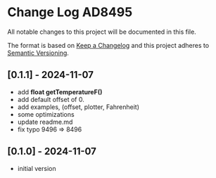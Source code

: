 # Change Log AD8495

All notable changes to this project will be documented in this file.

The format is based on [Keep a Changelog](http://keepachangelog.com/)
and this project adheres to [Semantic Versioning](http://semver.org/).


## [0.1.1] - 2024-11-07
- add **float getTemperatureF()**
- add default offset of 0.
- add examples, (offset, plotter, Fahrenheit)
- some optimizations
- update readme.md
- fix typo 9496 => 8496


## [0.1.0] - 2024-11-07
- initial version




